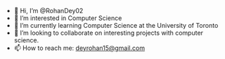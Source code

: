 - 👋 Hi, I’m @RohanDey02
- 👀 I’m interested in Computer Science
- 🌱 I’m currently learning Computer Science at the University of Toronto 
- 💞️ I’m looking to collaborate on interesting projects with computer science.
- 📫 How to reach me: deyrohan15@gmail.com

<!---
RohanDey02/RohanDey02 is a ✨ special ✨ repository because its `README.md` (this file) appears on your GitHub profile.
You can click the Preview link to take a look at your changes.
--->
